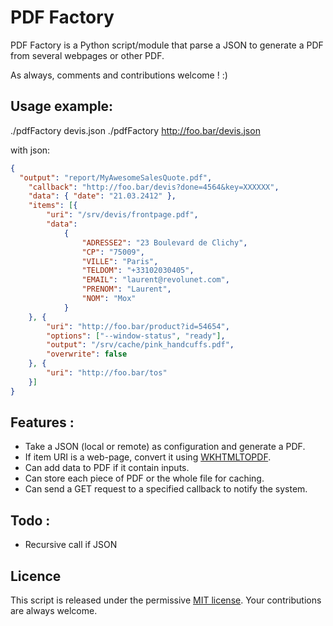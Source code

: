 # PDF Factory

PDF Factory is a Python script/module that parse a JSON to generate a PDF from several webpages or other PDF.

As always, comments and contributions welcome ! :)

## Usage example:

./pdfFactory devis.json
./pdfFactory http://foo.bar/devis.json

with json:

```json
{
  "output": "report/MyAwesomeSalesQuote.pdf",
	"callback": "http://foo.bar/devis?done=4564&key=XXXXXX",
	"data": { "date": "21.03.2412" },
	"items": [{
		"uri": "/srv/devis/frontpage.pdf",
		"data":
			{
				"ADRESSE2": "23 Boulevard de Clichy",
				"CP": "75009",
				"VILLE": "Paris",
				"TELDOM": "+33102030405",
				"EMAIL": "laurent@revolunet.com",
				"PRENOM": "Laurent",
				"NOM": "Mox"
			}
	}, {
		"uri": "http://foo.bar/product?id=54654",
		"options": ["--window-status", "ready"],
		"output": "/srv/cache/pink_handcuffs.pdf",
		"overwrite": false
	}, {
		"uri": "http://foo.bar/tos"
	}]
}
```

## Features :

 - Take a JSON (local or remote) as configuration and generate a PDF.
 - If item URI is a web-page, convert it using [WKHTMLTOPDF](https://github.com/antialize/wkhtmltopdf).
 - Can add data to PDF if it contain inputs.
 - Can store each piece of PDF or the whole file for caching.
 - Can send a GET request to a specified callback to notify the system.

## Todo :

- Recursive call if JSON

## Licence
This script is released under the permissive [MIT license](http://revolunet.mit-license.org). Your contributions are always welcome.